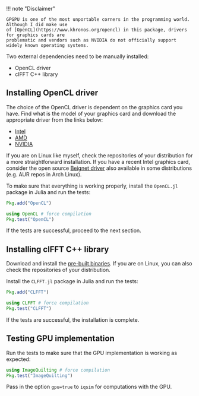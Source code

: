 !!! note "Disclaimer"

    GPGPU is one of the most unportable corners in the programming world. Although I did make use
    of [OpenCL](https://www.khronos.org/opencl) in this package, drivers for graphics cards are
    problematic and vendors such as NVIDIA do not officially support widely known operating systems.

Two external dependencies need to be manually installed:

* OpenCL driver
* clFFT C++ library

## Installing OpenCL driver

The choice of the OpenCL driver is dependent on the graphics card you have. Find what is the model
of your graphics card and download the appropriate driver from the links below:

* [Intel](https://software.intel.com/en-us/articles/opencl-drivers)
* [AMD](http://support.amd.com/en-us/download)
* [NVIDIA](http://www.nvidia.com/Download/index.aspx)

If you are on Linux like myself, check the repositories of your distribution for a more straightforward
installation. If you have a recent Intel graphics card, consider the open source
[Beignet driver](https://www.freedesktop.org/wiki/Software/Beignet) also available in some distributions
(e.g. AUR repos in Arch Linux).

To make sure that everything is working properly, install the `OpenCL.jl` package in Julia and run the tests:

```julia
Pkg.add("OpenCL")

using OpenCL # force compilation
Pkg.test("OpenCL")
```

If the tests are successful, proceed to the next section.

## Installing clFFT C++ library

Download and install the [pre-built binaries](https://github.com/clMathLibraries/clFFT/releases). If you
are on Linux, you can also check the repositories of your distribution.

Install the `CLFFT.jl` package in Julia and run the tests:

```julia
Pkg.add("CLFFT")

using CLFFT # force compilation
Pkg.test("CLFFT")
```

If the tests are successful, the installation is complete.

## Testing GPU implementation

Run the tests to make sure that the GPU implementation is working as expected:

```julia
using ImageQuilting # force compilation
Pkg.test("ImageQuilting")
```

Pass in the option `gpu=true` to `iqsim` for computations with the GPU.
